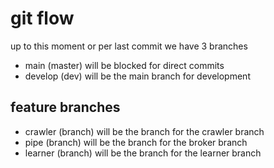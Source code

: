 # git flow

up to this moment or per last commit we have 3 branches
* main (master) will be blocked for direct commits
* develop (dev) will be the main branch for development

## feature branches

* crawler (branch) will be the branch for the crawler branch
* pipe (branch) will be the branch for the broker branch
* learner (branch) will be the branch for the learner branch
